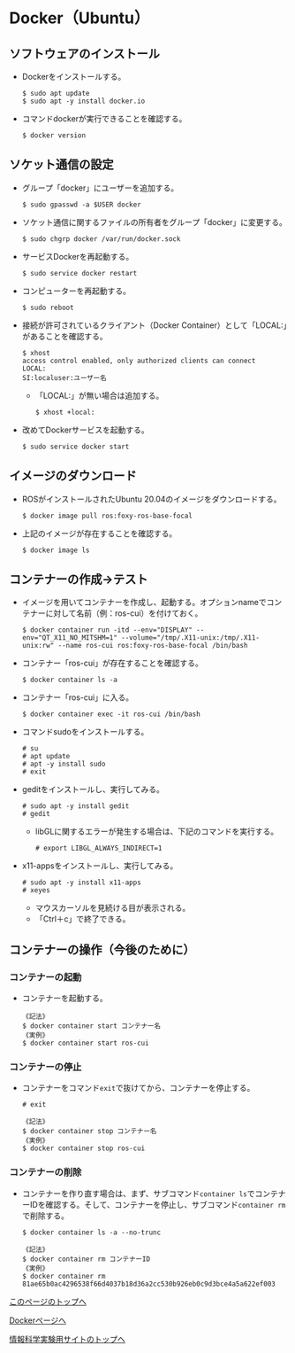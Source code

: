 # Docker（Ubuntu）

## ソフトウェアのインストール
- Dockerをインストールする。
  ```
  $ sudo apt update
  $ sudo apt -y install docker.io
  ```
- コマンドdockerが実行できることを確認する。
  ```
  $ docker version
  ```

## ソケット通信の設定
- グループ「docker」にユーザーを追加する。
  ```
  $ sudo gpasswd -a $USER docker
  ```
- ソケット通信に関するファイルの所有者をグループ「docker」に変更する。
  ```
  $ sudo chgrp docker /var/run/docker.sock
  ```
- サービスDockerを再起動する。
  ```
  $ sudo service docker restart
  ```
- コンピューターを再起動する。
  ```
  $ sudo reboot
  ```
- 接続が許可されているクライアント（Docker Container）として「LOCAL:」があることを確認する。
  ```
  $ xhost
  access control enabled, only authorized clients can connect
  LOCAL:
  SI:localuser:ユーザー名
  ```
  - 「LOCAL:」が無い場合は追加する。
    ```
    $ xhost +local:
    ```
- 改めてDockerサービスを起動する。
  ```
  $ sudo service docker start
  ```

## イメージのダウンロード
- ROSがインストールされたUbuntu 20.04のイメージをダウンロードする。
  ```
  $ docker image pull ros:foxy-ros-base-focal
  ```
- 上記のイメージが存在することを確認する。
  ```
  $ docker image ls
  ```

## コンテナーの作成→テスト
- イメージを用いてコンテナーを作成し、起動する。オプションnameでコンテナーに対して名前（例：ros-cui）を付けておく。
  ```
  $ docker container run -itd --env="DISPLAY" --env="QT_X11_NO_MITSHM=1" --volume="/tmp/.X11-unix:/tmp/.X11-unix:rw" --name ros-cui ros:foxy-ros-base-focal /bin/bash
  ```
- コンテナー「ros-cui」が存在することを確認する。
  ```
  $ docker container ls -a
  ```
- コンテナー「ros-cui」に入る。
  ```
  $ docker container exec -it ros-cui /bin/bash
  ```
- コマンドsudoをインストールする。
  ```
  # su
  # apt update
  # apt -y install sudo
  # exit
  ```
- geditをインストールし、実行してみる。
  ```
  # sudo apt -y install gedit
  # gedit
  ```
  - libGLに関するエラーが発生する場合は、下記のコマンドを実行する。
    ```
    # export LIBGL_ALWAYS_INDIRECT=1
    ```
- x11-appsをインストールし、実行してみる。
  ```
  # sudo apt -y install x11-apps
  # xeyes
  ```
  - マウスカーソルを見続ける目が表示される。
  - 「Ctrl＋c」で終了できる。

## コンテナーの操作（今後のために）

### コンテナーの起動
- コンテナーを起動する。
  ```
  《記法》
  $ docker container start コンテナー名
  《実例》
  $ docker container start ros-cui
  ```

### コンテナーの停止
- コンテナーをコマンド`exit`で抜けてから、コンテナーを停止する。
  ```
  # exit
  ```
  ```
  《記法》
  $ docker container stop コンテナー名
  《実例》
  $ docker container stop ros-cui
  ```

### コンテナーの削除
- コンテナーを作り直す場合は、まず、サブコマンド`container ls`でコンテナーIDを確認する。そして、コンテナーを停止し、サブコマンド`container rm`で削除する。
  ```
  $ docker container ls -a --no-trunc
  ```
  ```
  《記法》
  $ docker container rm コンテナーID
  《実例》
  $ docker container rm 81ae65b0ac4296538f66d4037b18d36a2cc530b926eb0c9d3bce4a5a622ef003
  ```

[このページのトップへ](#)

[Dockerページへ](https://stl-apu.github.io/laboratory_experiments/docker)

[情報科学実験用サイトのトップへ](https://stl-apu.github.io/laboratory_experiments/)
